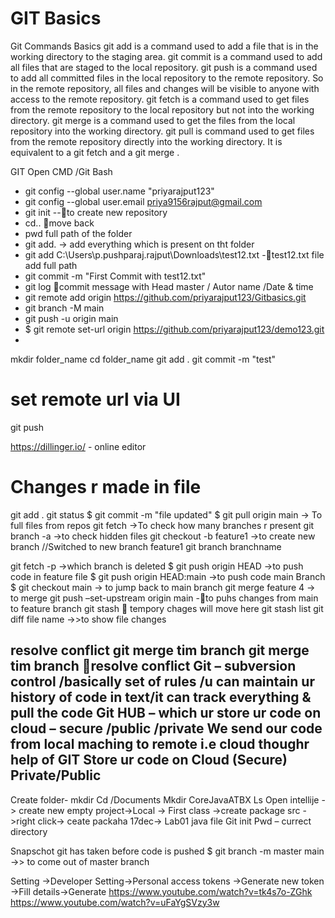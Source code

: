 # GIT Basics
Git Commands
Basics
git add is a command used to add a file that is in the working directory to the staging area.
git commit is a command used to add all files that are staged to the local repository.
git push is a command used to add all committed files in the local repository to the remote repository. So in the remote repository, all files and changes will be visible to anyone with access to the remote repository.
git fetch is a command used to get files from the remote repository to the local repository but not into the working directory.
git merge is a command used to get the files from the local repository into the working directory.
git pull is command used to get files from the remote repository directly into the working directory. It is equivalent to a git fetch and a git merge .

GIT
Open CMD /Git Bash
-	git config --global user.name "priyarajput123"
-	git config --global user.email  priya9156rajput@gmail.com
-	git init                    --to create new repository
-	cd..                               move back
-	pwd full path of the folder
-	git add.               -> add everything which is present on tht folder
-	git add C:\Users\p.pushparaj.rajput\Downloads\test12.txt             -test12.txt file add full path
-	git commit -m "First Commit with test12.txt"
-	git log                             commit message with Head master / Autor name /Date & time
-	git remote add origin https://github.com/priyarajput123/Gitbasics.git
-	git branch -M main
-	git push -u origin main
-	$ git remote set-url origin https://github.com/priyarajput123/demo123.git
-	

mkdir folder_name
cd folder_name
git add .
git commit -m "test"
# set remote url via UI
git push

https://dillinger.io/                - online editor

# Changes r made in file
git add .
git status
$ git commit -m "file updated"
$ git pull origin main                 -> To full files from repos
git fetch                                 ->To check how many branches r present 
git branch -a                            ->to check hidden files
git checkout -b feature1           ->to create new branch //Switched to new branch feature1
git branch branchname

git fetch -p                                   ->which branch is deleted
$ git push origin HEAD                     ->to push code in feature file
$ git push origin HEAD:main                    ->to push code main Branch
$ git checkout main                           -> to jump back to main branch 
git  merge feature 4          -> to merge 
git push –set-upstream origin main                         -to puhs changes from main to feature branch
git stash                                                        tempory chages will move here
git stash  list
git diff file name                              ->>to show file changes

resolve conflict
git merge tim branch
git merge tim branch                               resolve conflict
Git – subversion control /basically set of rules /u can maintain ur history of code in text/it can track everything  & pull the code
Git HUB – which ur store ur code on cloud – secure /public /private
We send our code from local maching to remote i.e cloud  thoughr help of GIT 
Store ur code on Cloud (Secure) Private/Public
---------------------------------------------
Create folder-  mkdir
Cd /Documents
Mkdir CoreJavaATBX
Ls
Open intellije - > create new empty project->Local -> 
First class ->create package src ->right click-> ceate packaha 17dec-> Lab01 java file
Git init
Pwd – currect directory
 
Snapschot  git has taken before code is pushed
$ git branch -m master main                  ->> to come out of master branch

Setting ->Developer Setting->Personal access tokens ->Generate new token ->Fill details->Generate
https://www.youtube.com/watch?v=tk4s7o-ZGhk
https://www.youtube.com/watch?v=uFaYgSVzy3w


